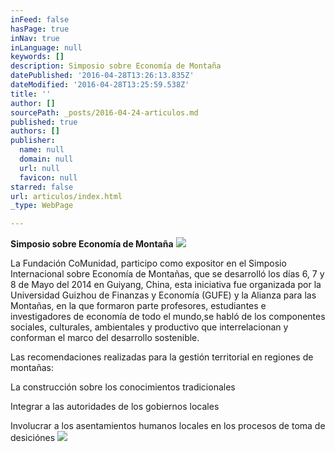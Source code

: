 ```yaml
---
inFeed: false
hasPage: true
inNav: true
inLanguage: null
keywords: []
description: Simposio sobre Economía de Montaña
datePublished: '2016-04-28T13:26:13.835Z'
dateModified: '2016-04-28T13:25:59.538Z'
title: ''
author: []
sourcePath: _posts/2016-04-24-articulos.md
published: true
authors: []
publisher:
  name: null
  domain: null
  url: null
  favicon: null
starred: false
url: articulos/index.html
_type: WebPage

---
```

**Simposio sobre Economía de Montaña**
![](https://the-grid-user-content.s3-us-west-2.amazonaws.com/6ab41132-69e2-41d9-99f6-8c13281da4f1.jpg)

La Fundación CoMunidad, participo como expositor en el Simposio Internacional sobre Economía de Montañas, que se desarrolló los días 6, 7 y 8 de Mayo del 2014 en Guiyang, China, esta iniciativa fue organizada por la Universidad Guizhou de Finanzas y Economía (GUFE) y la Alianza para las Montañas, en la que formaron parte profesores, estudiantes e investigadores de economía de todo el mundo,se habló de los componentes sociales, culturales, ambientales y productivo que interrelacionan y conforman el marco del desarrollo sostenible.

Las recomendaciones realizadas para la gestión territorial en regiones de montañas:

La construcción sobre los conocimientos tradicionales 

Integrar a las autoridades de los gobiernos locales

Involucrar a los asentamientos humanos locales en los procesos de toma de desiciónes
![](https://the-grid-user-content.s3-us-west-2.amazonaws.com/9f16e7e4-71d4-427b-8301-13f8b00f9779.jpg)